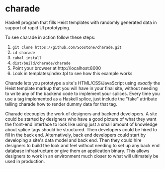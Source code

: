 charade
=======

Haskell program that fills Heist templates with randomly generated data in
support of rapid UI prototyping.

To see charade in action follow these steps:

1. `git clone https://github.com/Soostone/charade.git`
1. `cd charade`
1. `cabal install`
1. `dist/build/charade/charade`
1. Point your browser at http://localhost:8000
1. Look in templates/index.tpl to see how this example works

Charade lets you prototype a site's HTML/CSS/JavaScript using *exactly* the
Heist template markup that you will have in your final site, without needing
to write any of the backend code to implement your splices.  Every time you
use a tag implemented as a Haskell splice, just include the "fake" attribute
telling charade how to render dummy data for that tag.

Charade decouples the work of designers and backend developers.  A site could
be started by designers who have a good picture of what they want the
front-end interface to look like using just a small amount of knowledge about
splice tags should be structured.  Then developers could be hired to fill in
the back end.  Alternatively, back end developers could start by developing a
site's data model and back end.  Then they could hire designers to build the
look and feel without needing to set up any back end database infrastructure
or give them an application binary.  This allows designers to work in an
environment much closer to what will ultimately be used in production.


